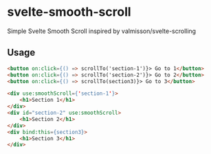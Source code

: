 # svelte-smooth-scroll

Simple Svelte Smooth Scroll inspired by valmisson/svelte-scrolling

## Usage

```html
<button on:click={() => scrollTo('section-1')}> Go to 1</button>
<button on:click={() => scrollTo('section-2')}> Go to 2</button>
<button on:click={() => scrollTo(section3)}> Go to 3</button>

<div use:smoothScroll={'section-1'}>
	<h1>Section 1</h1>
</div>
<div id="section-2" use:smoothScroll>
	<h1>Section 2</h1>
</div>
<div bind:this={section3}>
	<h1>Section 3</h1>
</div>
```
